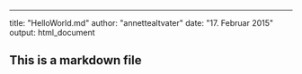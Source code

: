---
title: "HelloWorld.md"
author: "annettealtvater"
date: "17. Februar 2015"
output: html_document

## This is a markdown file


